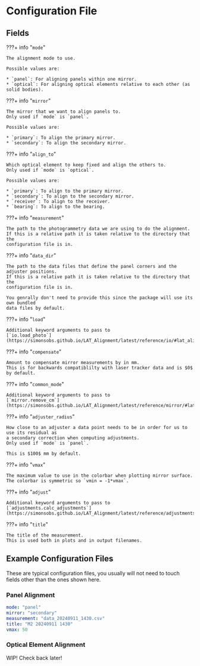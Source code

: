 # Configuration File

## Fields

???+ info "`mode`"

    The alignment mode to use.

    Possible values are:

    * `panel`: For aligning panels within one mirror.
    * `optical`: For aligning optical elements relative to each other (as solid bodies).

???+ info "`mirror`"

    The mirror that we want to align panels to.
    Only used if `mode` is `panel`.

    Possible values are:

    * `primary`: To align the primary mirror.
    * `secondary`: To align the secondary mirror.

???+ info "`align_to`"

    Which optical element to keep fixed and align the others to.
    Only used if `mode` is `optical`.

    Possible values are:

    * `primary`: To align to the primary mirror.
    * `secondary`: To align to the secondary mirror.
    * `receiver`: To align to the receiver.
    * `bearing`: To align to the bearing.

???+ info "`measurement`"

    The path to the photogrammetry data we are using to do the alignment.
    If this is a relative path it is taken relative to the directory that the
    configuration file is in.

???+ info "`data_dir`"

    The path to the data files that define the panel corners and the adjuster positions.
    If this is a relative path it is taken relative to the directory that the
    configuration file is in.

    You genrally don't need to provide this since the package will use its own bundled
    data files by default.

???+ info "`load`"

    Additional keyword arguments to pass to
    [`io.load_photo`](https://simonsobs.github.io/LAT_Alignment/latest/reference/io/#lat_alignment.io.load_photo).


???+ info "`compensate`"

    Amount to compensate mirror measurements by in mm.
    This is for backwards compatiblilty with laser tracker data and is $0$ by default.


???+ info "`common_mode`"

    Additional keyword arguments to pass to
    [`mirror.remove_cm`](https://simonsobs.github.io/LAT_Alignment/latest/reference/mirror/#lat_alignment.mirror.remove_cm)

???+ info "`adjuster_radius`"

    How close to an adjuster a data point needs to be in order for us to use its residual as
    a secondary correction when computing adjustments.
    Only used if `mode` is `panel`.

    This is $100$ mm by default.

???+ info "`vmax`"

    The maximum value to use in the colorbar when plotting mirror surface.
    The colorbar is symmetric so `vmin = -1*vmax`.

???+ info "`adjust`"

    Additional keyword arguments to pass to
    [`adjustments.calc_adjustments`](https://simonsobs.github.io/LAT_Alignment/latest/reference/adjustments/#lat_alignment.adjustments.calc_adjustments)

???+ info "`title`"

    The title of the measurement.
    This is used both in plots and in output filenames.


## Example Configuration Files
These are typical configuration files,
you usually will not need to touch fields other than the ones shown here.

### Panel Alignment

```yaml
mode: "panel"
mirror: "secondary"
measurement: "data_20240911_1430.csv"
title: "M2 20240911 1430"
vmax: 50
```

### Optical Element Alignment

WIP! Check back later!

